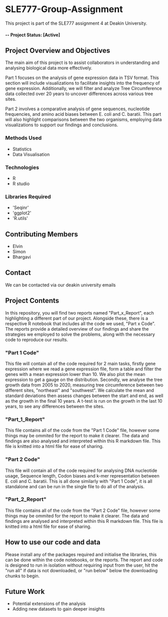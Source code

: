 # SLE777-Group-Assignment
This project is part of the SLE777 assignment 4 at Deakin University.

#### -- Project Status: [Active]

## Project Overview and Objectives

The main aim of this project is to assist collaborators in understanding and analysing biological data more effectively.

Part 1 focuses on the analysis of gene expression data in TSV format. This section will include visualizations to facilitate insights into the frequency of gene expression. Additionally, we will filter and analyze Tree Circumference data collected over 20 years to uncover differences across various tree sites.

Part 2 involves a comparative analysis of gene sequences, nucleotide frequencies, and amino acid biases between E. coli and C. baratii. This part will also highlight comparisons between the two organisms, employing data visualizations to support our findings and conclusions.

### Methods Used
* Statistics
* Data Visualisation

### Technologies
* R 
* R studio

### Libraries Required
* 'Seqinr'
* 'ggplot2'
* 'R.utils'


## Contributing Members
* Elvin 
* Simon 
* Bhargavi

## Contact
We can be contacted via our deakin university emails

## Project Contents
In this repository, you will find two reports named "Part_x_Report", each highlighting a different part of our project. Alongside these, there is a respective R notebook that includes all the code we used, "Part x Code". The reports provide a detailed overview of our findings and share the strategies we employed to solve the problems, along with the necessary code to reproduce our results.

### "Part 1 Code"
This file will contain all of the code required for 2 main tasks, firstly gene expression where we read a gene expression file, form a table and filter the genes with a mean expression lower than 10. We also plot the mean expression to get a gauge on the distribution. 
Secondly, we analyse the tree growth data from 2005 to 2020, measuring tree circumference between two different sites, "northeast" and "southwest". We calculate the mean and standard deviations then assess changes between the start and end, as well as the growth in the final 10 years. A t-test is run on the growth in the last 10 years, to see any differences between the sites. 
### "Part_1_Report"
This file contains all of the code from the "Part 1 Code" file, however some things may be ommited for the report to make it clearer. The data and findings are also analysed and interpreted within this R markdown file. 
This file is knitted into a html file for ease of sharing.
### "Part 2 Code"
This file will contain all of the code required for analysing  DNA nucleotide usage, Sequence length, Codon biases and k-mer representation between E. coli and C. baratii. This is all done similarly with "Part 1 Code", it is all standalone and can be run in the single file to do all of the analysis.
### "Part_2_Report"
This file contains all of the code from the "Part 2 Code" file, however some things may be ommited for the report to make it clearer. The data and findings are analysed and interpreted within this R markdown file.
This file is knitted into a html file for ease of sharing.
## How to use our code and data
Please install any of the packages required and initialise the libraries, this can be done within the code notebooks, or the reports.
The report and code is designed to run in isolation without requiring input from the user, hit the "run all" if data is not downloaded, or "run below" below the downloading chunks to begin. 

## Future Work
* Potential extensions of the analysis
* Adding new datasets to gain deeper insights





